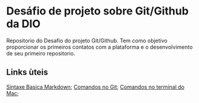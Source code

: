 # Desáfio de projeto sobre Git/Github da DIO
Repositorio do Desafio do projeto Git/Github. Tem como objetivo proporcionar os primeiros contatos com a plataforma e o desenvolvimento de seu primeiro repositorio. 




## Links ùteis
[Sintaxe Basica Markdown](https://www.markdownguide.org/basic-syntax/);
[Comandos no Git](https://gist.github.com/leocomelli/2545add34e4fec21ec16);
[Comandos no terminal do Mac](https://www.apptuts.net/tutorial/mac/comandos-uteis-terminal-do-mac/);
